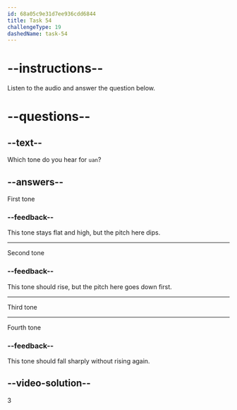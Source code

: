 ```yaml
---
id: 68a05c9e31d7ee936cdd6844
title: Task 54
challengeType: 19
dashedName: task-54
---
```


<!-- (Audio) A: uǎn -->

# --instructions--

Listen to the audio and answer the question below.

# --questions--

## --text--

Which tone do you hear for `uan`?

## --answers--

First tone

### --feedback--

This tone stays flat and high, but the pitch here dips.

---

Second tone

### --feedback--

This tone should rise, but the pitch here goes down first.

---

Third tone

---

Fourth tone

### --feedback--

This tone should fall sharply without rising again.

## --video-solution--

3
